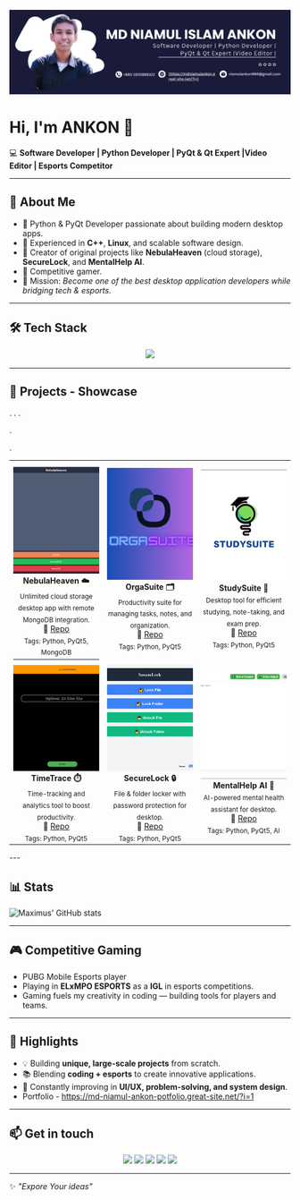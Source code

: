 <!-- Banner -->
<p align="center">
  <img src="https://github.com/NiamulAnkon/Images/blob/main/banner.png" alt="ATHECAL Banner" />
</p>

# Hi, I'm ANKON 👋  

💻 **Software Developer | Python Developer | PyQt & Qt Expert |Video Editor | Esports Competitor**  

---

## 🚀 About Me
- 🔹 Python & PyQt Developer passionate about building modern desktop apps.  
- 🔹 Experienced in **C++**, **Linux**, and scalable software design.  
- 🔹 Creator of original projects like **NebulaHeaven** (cloud storage), **SecureLock**, and **MentalHelp AI**.  
- 🔹 Competitive gamer.  
- 🎯 Mission: *Become one of the best desktop application developers while bridging tech & esports.*  

---

## 🛠️ Tech Stack
<p align="center">
  <img src="https://skillicons.dev/icons?i=python,qt,cpp,linux,git,github,mongodb,sqlite,vscode" />
</p>

---

## 📌 Projects - Showcase

<table>
  <tr>
    <td align="center" width="33%">
      <a href="https://github.com/YOUR-USERNAME/NebulaHeaven">
        <img src="https://github.com/NiamulAnkon/Images/blob/main/nebulaheaven.png" alt="NebulaHeaven"
             style="width:100%; height:200px; object-fit:cover;"/>
      </a>
      <br/>
      <b>NebulaHeaven ☁️</b><br/>
      <sub>Unlimited cloud storage desktop app with remote MongoDB integration.</sub><br/>
      🔗 <a href="https://github.com/NiamulAnkon/NebulaHeaven">Repo</a>
      <br/>
      <sub>Tags: Python, PyQt5, MongoDB</sub>
    </td>
  .
    <td align="center" width="33%">
      <a href="https://github.com/NiamulAnkon/OrgaSuite">
        <img src="https://github.com/NiamulAnkon/OrgaSuite/blob/main/Orgasuite.jpg" alt="OrgaSuite"
             style="width:100%; height:200px; object-fit:cover;"/>
      </a>
      <br/>
      <b>OrgaSuite 🗂️</b><br/>
      <sub>Productivity suite for managing tasks, notes, and organization.</sub><br/>
      🔗 <a href="https://github.com/YOUR-USERNAME/OrgaSuite">Repo</a>
      <br/>
      <sub>Tags: Python, PyQt5</sub>
    </td>
  .
    <td align="center" width="33%">
      <a href="https://github.com/NiamulAnkon/STUDYSUITE">
        <img src="https://github.com/NiamulAnkon/Images/blob/main/studysuite.png" alt="StudySuite"
             style="width:100%; height:200px; object-fit:cover;"/>
      </a>
      <br/>
      <b>StudySuite 📖</b><br/>
      <sub>Desktop tool for efficient studying, note-taking, and exam prep.</sub><br/>
      🔗 <a href="https://github.com/YOUR-USERNAME/StudySuite">Repo</a>
      <br/>
      <sub>Tags: Python, PyQt5</sub>
    </td>
  </tr>
  .
    <td align="center" width="33%">
      <a href="https://github.com/swampus-en/TimeTrace">
        <img src="https://github.com/NiamulAnkon/Images/blob/main/timetrace.png" alt="TimeTrace"
             style="width:100%; height:200px; object-fit:cover;"/>
      </a>
      <br/>
      <b>TimeTrace ⏱️</b><br/>
      <sub>Time-tracking and analytics tool to boost productivity.</sub><br/>
      🔗 <a href="https://github.com/YOUR-USERNAME/TimeTrace">Repo</a>
      <br/>
      <sub>Tags: Python, PyQt5</sub>
    </td>

  .
    <td align="center" width="33%">
      <a href="https://github.com/NiamulAnkon/Projects">
        <img src="https://github.com/NiamulAnkon/Images/blob/main/securelock.png" alt="SecureLock"
             style="width:100%; height:200px; object-fit:cover;"/>
      </a>
      <br/>
      <b>SecureLock 🔒</b><br/>
      <sub>File & folder locker with password protection for desktop.</sub><br/>
      🔗 <a href="https://github.com/YOUR-USERNAME/SecureLock">Repo</a>
      <br/>
      <sub>Tags: Python, PyQt5</sub>
    </td>
  .
    <td align="center" width="33%">
      <a href="https://github.com/NiamulAnkon/Projects">
        <img src="https://github.com/NiamulAnkon/Images/blob/main/mentalhelpai.png" alt="MentalHelp AI"
             style="width:100%; height:200px; object-fit:cover;"/>
      </a>
      <br/>
      <b>MentalHelp AI 🧠</b><br/>
      <sub>AI-powered mental health assistant for desktop.</sub><br/>
      🔗 <a href="https://github.com/YOUR-USERNAME/MentalHelp-AI">Repo</a>
      <br/>
      <sub>Tags: Python, PyQt5, AI</sub>
    </td>
  </tr>
</table>
---

## 📊 Stats
![Maximus' GitHub stats](https://github-readme-stats.vercel.app/api?username=NiamulAnkon&show_icons=true&theme=dracula)

---

## 🎮 Competitive Gaming
- PUBG Mobile Esports player
- Playing in **ELxMPO ESPORTS** as a **IGL** in esports competitions.  
- Gaming fuels my creativity in coding — building tools for players and teams.  

---

## 🌟 Highlights
- 💡 Building **unique, large-scale projects** from scratch.  
- 📚 Blending **coding + esports** to create innovative applications.  
- 🚀 Constantly improving in **UI/UX, problem-solving, and system design**.
-  Portfolio - https://md-niamul-ankon-potfolio.great-site.net/?i=1

---

## 📫 Get in touch
<p align="center">
  <a href="https://mdniamulankon.great-site.net/" target="_blank"><img src="https://img.shields.io/badge/Portfolio-4CAF50?logo=google-chrome&logoColor=white" /></a>
  <a href="https://www.linkedin.com/in/md-niamul-ankon-ab65ba288/" target="_blank"><img src="https://img.shields.io/badge/LinkedIn-blue?logo=linkedin&logoColor=white" /></a>
  <a href="mailto:niamulankon966@gmail.com"><img src="https://img.shields.io/badge/Email-D14836?logo=gmail&logoColor=white" /></a>
  <a href="https://www.youtube.com/@ATHECALPLAYS" target="_blank"><img src="https://img.shields.io/badge/YouTube-red?logo=youtube&logoColor=white" /></a>
  <a href="https://www.facebook.com/md.niamul.ankon.9666" target="_blank"><img src="https://img.shields.io/badge/Facebook-1877F2?logo=facebook&logoColor=white" /></a>
</p>

---

✨ *"Expore Your ideas"*  
